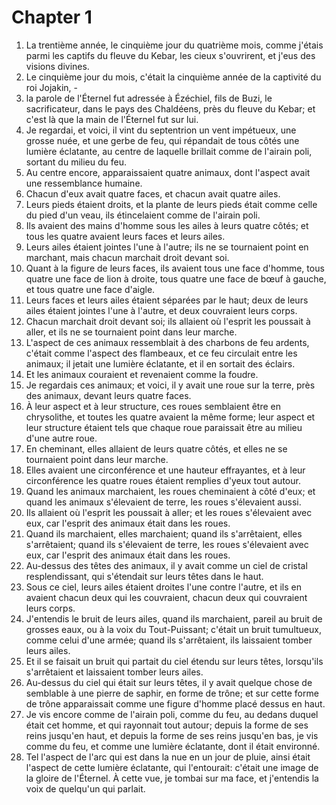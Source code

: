 # Chapter 1

1. La trentième année, le cinquième jour du quatrième mois, comme j'étais parmi les captifs du fleuve du Kebar, les cieux s'ouvrirent, et j'eus des visions divines.
2. Le cinquième jour du mois, c'était la cinquième année de la captivité du roi Jojakin, -
3. la parole de l'Éternel fut adressée à Ézéchiel, fils de Buzi, le sacrificateur, dans le pays des Chaldéens, près du fleuve du Kebar; et c'est là que la main de l'Éternel fut sur lui.
4. Je regardai, et voici, il vint du septentrion un vent impétueux, une grosse nuée, et une gerbe de feu, qui répandait de tous côtés une lumière éclatante, au centre de laquelle brillait comme de l'airain poli, sortant du milieu du feu.
5. Au centre encore, apparaissaient quatre animaux, dont l'aspect avait une ressemblance humaine.
6. Chacun d'eux avait quatre faces, et chacun avait quatre ailes.
7. Leurs pieds étaient droits, et la plante de leurs pieds était comme celle du pied d'un veau, ils étincelaient comme de l'airain poli.
8. Ils avaient des mains d'homme sous les ailes à leurs quatre côtés; et tous les quatre avaient leurs faces et leurs ailes.
9. Leurs ailes étaient jointes l'une à l'autre; ils ne se tournaient point en marchant, mais chacun marchait droit devant soi.
10. Quant à la figure de leurs faces, ils avaient tous une face d'homme, tous quatre une face de lion à droite, tous quatre une face de bœuf à gauche, et tous quatre une face d'aigle.
11. Leurs faces et leurs ailes étaient séparées par le haut; deux de leurs ailes étaient jointes l'une à l'autre, et deux couvraient leurs corps.
12. Chacun marchait droit devant soi; ils allaient où l'esprit les poussait à aller, et ils ne se tournaient point dans leur marche.
13. L'aspect de ces animaux ressemblait à des charbons de feu ardents, c'était comme l'aspect des flambeaux, et ce feu circulait entre les animaux; il jetait une lumière éclatante, et il en sortait des éclairs.
14. Et les animaux couraient et revenaient comme la foudre.
15. Je regardais ces animaux; et voici, il y avait une roue sur la terre, près des animaux, devant leurs quatre faces.
16. À leur aspect et à leur structure, ces roues semblaient être en chrysolithe, et toutes les quatre avaient la même forme; leur aspect et leur structure étaient tels que chaque roue paraissait être au milieu d'une autre roue.
17. En cheminant, elles allaient de leurs quatre côtés, et elles ne se tournaient point dans leur marche.
18. Elles avaient une circonférence et une hauteur effrayantes, et à leur circonférence les quatre roues étaient remplies d'yeux tout autour.
19. Quand les animaux marchaient, les roues cheminaient à côté d'eux; et quand les animaux s'élevaient de terre, les roues s'élevaient aussi.
20. Ils allaient où l'esprit les poussait à aller; et les roues s'élevaient avec eux, car l'esprit des animaux était dans les roues.
21. Quand ils marchaient, elles marchaient; quand ils s'arrêtaient, elles s'arrêtaient; quand ils s'élevaient de terre, les roues s'élevaient avec eux, car l'esprit des animaux était dans les roues.
22. Au-dessus des têtes des animaux, il y avait comme un ciel de cristal resplendissant, qui s'étendait sur leurs têtes dans le haut.
23. Sous ce ciel, leurs ailes étaient droites l'une contre l'autre, et ils en avaient chacun deux qui les couvraient, chacun deux qui couvraient leurs corps.
24. J'entendis le bruit de leurs ailes, quand ils marchaient, pareil au bruit de grosses eaux, ou à la voix du Tout-Puissant; c'était un bruit tumultueux, comme celui d'une armée; quand ils s'arrêtaient, ils laissaient tomber leurs ailes.
25. Et il se faisait un bruit qui partait du ciel étendu sur leurs têtes, lorsqu'ils s'arrêtaient et laissaient tomber leurs ailes.
26. Au-dessus du ciel qui était sur leurs têtes, il y avait quelque chose de semblable à une pierre de saphir, en forme de trône; et sur cette forme de trône apparaissait comme une figure d'homme placé dessus en haut.
27. Je vis encore comme de l'airain poli, comme du feu, au dedans duquel était cet homme, et qui rayonnait tout autour; depuis la forme de ses reins jusqu'en haut, et depuis la forme de ses reins jusqu'en bas, je vis comme du feu, et comme une lumière éclatante, dont il était environné.
28. Tel l'aspect de l'arc qui est dans la nue en un jour de pluie, ainsi était l'aspect de cette lumière éclatante, qui l'entourait: c'était une image de la gloire de l'Éternel. À cette vue, je tombai sur ma face, et j'entendis la voix de quelqu'un qui parlait.

